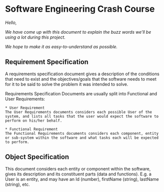 # Software Engineering Crash Course
*Hello,*

*We have come up with this document to explain the buzz words we’ll be using a lot during this project.*

*We hope to make it as easy-to-understand as possible.*


## Requirement Specification

A requirements specification document gives a description of the conditions that need to exist and the objectives/goals that the software needs to meet for it to be said to solve the problem it was intended to solve.

Requirements Specification Documents are usually split into Functional and User Requirements:

	* User Requirement
	The User Requirements documents considers each possible User of the system, and lists all tasks that the user would expect the software to perform on his/her behalf.

	* Functional Requirement
	The Functional Requirements documents considers each component, entity or sub-system within the software and what tasks each will be expected to perform.


## Object Specification
This document considers each entity or component within the software, gives its description and its constituent parts (data and functions). E.g. a User is an entity, and may have an Id (number), firstName (string), lastName (string), etc.
